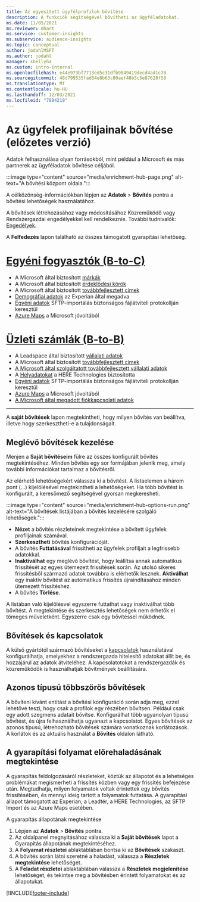 ```yaml
---
title: Az egyesített ügyfélprofilok bővítése
description: A funkciók segítségével bővítheti az ügyféladatokat.
ms.date: 11/05/2021
ms.reviewer: mhart
ms.service: customer-insights
ms.subservice: audience-insights
ms.topic: conceptual
author: jodahlMSFT
ms.author: jodahl
manager: shellyha
ms.custom: intro-internal
ms.openlocfilehash: e44e973bf7713ed5c31dfb9849419decd4ad1c78
ms.sourcegitcommit: 48d799535fad84e8b63c80aef48b5c5e87628f58
ms.translationtype: MT
ms.contentlocale: hu-HU
ms.lasthandoff: 12/03/2021
ms.locfileid: "7884219"
---
```

# <a name="enrichment-for-customer-profiles-preview"></a>Az ügyfelek profiljainak bővítése (előzetes verzió)

Adatok felhasználása olyan forrásokból, mint például a Microsoft és más partnerek az ügyféladatok bővítése céljából.

:::image type="content" source="media/enrichment-hub-page.png" alt-text="A bővítési központ oldala.":::

A célközönség-információkban lépjen az **Adatok** > **Bővítés** pontra a bővítési lehetőségek használatához.  

A bővítések létrehozásához vagy módosításához Közreműködő vagy Rendszergazdai engedélyekkel kell rendelkeznie. További tudnivalók: [Engedélyek](permissions.md).

A **Felfedezés** lapon található az összes támogatott gyarapítási lehetőség.

# <a name="individual-consumers-b-to-c"></a>[Egyéni fogyasztók (B-to-C)](#tab/b2c)

- A Microsoft által biztosított [márkák](enrichment-microsoft.md)
- A Microsoft által biztosított [érdeklődési körök](enrichment-microsoft.md)
- A Microsoft által biztosított [továbbfejlesztett címek](enrichment-enhanced-addresses.md) 
- [Demográfiai adatok](enrichment-experian.md) az Experian által megadva
- [Egyéni adatok](enrichment-SFTP-custom-import.md) SFTP-importálás biztonságos fájlátviteli protokollján keresztül 
- [Azure Maps](enrichment-azure-maps.md) a Microsoft jóvoltából

# <a name="business-accounts-b-to-b"></a>[Üzleti számlák (B-to-B)](#tab/b2b)

- A Leadspace által biztosított [vállalati adatok](enrichment-leadspace.md)
- A Microsoft által biztosított [továbbfejlesztett címek](enrichment-enhanced-addresses.md) 
- [A Microsoft által szolgáltatott továbbfejlesztett vállalati adatok](enrichment-enhanced-company-data.md)
- A [Helyadatokat](enrichment-here.md) a HERE Technologies biztosította 
- [Egyéni adatok](enrichment-SFTP-custom-import.md) SFTP-importálás biztonságos fájlátviteli protokollján keresztül 
- [Azure Maps](enrichment-azure-maps.md) a Microsoft jóvoltából
- [A Microsoft által megadott fiókkapcsolati adatok](enrichment-office.md)

---

A **saját bővítések** lapon megtekintheti, hogy milyen bővítés van beállítva, illetve hogy szerkesztheti-e a tulajdonságait.

## <a name="manage-existing-enrichments"></a>Meglévő bővítések kezelése

Menjen a **Saját bővítéseim** fülre az összes konfigurált bővítés megtekintéséhez. Minden bővítés egy sor formájában jelenik meg, amely további információkat tartalmaz a bővítésről.

Az elérhető lehetőségekért válassza ki a bővítést. A listaelemen a három pont (...) kijelölésével megtekintheti a lehetőségeket. Ha több bővítést is konfigurált, a keresőmező segítségével gyorsan megkeresheti.

:::image type="content" source="media/enrichment-hub-options-run.png" alt-text="A bővítések listájában a bővítés kezelésére szolgáló lehetőségek.":::

- **Nézet** a bővítés részleteinek megtekintése a bővített ügyfelek profiljainak számával.
- **Szerkesztheti** bővítés konfigurációját.
- A bővítés **Futtatásával** frissítheti az ügyfelek profiljait a legfrissebb adatokkal.
- **Inaktiválhat** egy meglévő bővítést, hogy leállítsa annak automatikus frissítését az egyes ütemezett frissítések során. Az utolsó sikeres frissítésből származó adatok továbbra is elérhetők lesznek. **Aktiválhat** egy inaktív bővítést az automatikus frissítés újraindításához minden ütemezett frissítéshez.
- A bővítés **Törlése**.

A listában való kijelölésvel egyszerre futtathat vagy inaktiválhat több bővítést. A megtekintése és szerkesztés lehetőségek nem érhetők el tömeges műveletként. Egyszerre csak egy bővítéssel működnek.

## <a name="enrichments-and-connections"></a>Bővítések és kapcsolatok

A külső gyártótól származó bővítéseket a [kapcsolatok](connections.md) használatával konfigurálhatja, amelyekhez a rendszergazda hitelesítő adatokat állít be, és hozzájárul az adatok átviteléhez. A kapcsolatotokat a rendszergazdák és közreműködők is használhatják bővítmények beállítására.  

## <a name="multiple-enrichments-of-the-same-type"></a>Azonos típusú többszörös bővítések

A bővíteni kívánt entitást a bővítési konfiguráció során adja meg, ezzel lehetővé teszi, hogy csak a profilok egy részében bővítsen. Például csak egy adott szegmens adatait bővítse. Konfigurálhat több ugyanolyan típusú bővítést, és újra felhasználhatja ugyanazt a kapcsolatot. Egyes bővítések az azonos típusú, létrehozható bővítések számára vonatkoznak korlátozások. A korlátok és az aktuális használat a **Bővítés** oldalon látható.

## <a name="see-the-progress-of-the-enrichment-process"></a>A gyarapítási folyamat előrehaladásának megtekintése

A gyarapítás feldolgozásáról részleteket, köztük az állapotot és a lehetséges problémákat megismerheti a frissítés közben vagy egy frissítés befejezése után. Megtudhatja, milyen folyamatok voltak érintettek egy bővítés frissítésében, és mennyi ideig tartott a folyamatok futtatása. A gyarapítási állapot támogatott az Experian, a Leadtér, a HERE Technologies, az SFTP Import és az Azure Maps esetében.

A gyarapítás állapotának megtekintése

1. Lépjen az **Adatok** > **Bővítés** pontra. 
1. Az oldalpanel megnyitásához válassza ki a **Saját bővítések** lapot a Gyarapítás állapotának megtekintéséhez. 
1. A **Folyamat részletei** ablaktáblában bontsa ki az **Bővítések** szakaszt. 
1. A bővítés során látni szeretné a haladást, válassza a **Részletek megtekintése** lehetőséget. 
1. A **Feladat részletei** ablaktáblában válassza a **Részletek megjelenítése** lehetőséget, és tekintse meg a bővítésben érintett folyamatokat és az állapotukat. 

[!INCLUDE[footer-include](../includes/footer-banner.md)]
